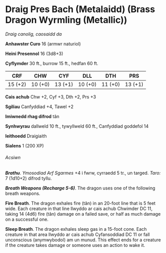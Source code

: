 # Draig Pres Bach (Metalaidd) (Brass Dragon Wyrmling (Metallic))

*Draig canolig, caosaidd da*

**Anhawster Curo** 16 (armwr naturiol)

**Heini Presennol** 16 (3d8+3)

**Cyflymder** 30 ft., burrow 15 ft., hedfan 60 ft.

| CRF     | CHW     | CYF     | DLL     | DTH     | PRS     |
|---------|---------|---------|---------|---------|---------|
| 15 (+2) | 10 (+0) | 13 (+1) | 10 (+0) | 11 (+0) | 13 (+1) |

**Cais achub** Chw +2, Cyf +3, Dth +2, Prs +3

**Sgiliau** Canfyddiad +4, Tawel +2

**Imiwnedd rhag difrod** tân

**Synhwyrau** dallweld 10 ft., tywyllweld 60 ft., Canfyddiad goddefol 14

**Ieithoedd** Draigiaith

**Sialens** 1 (200 XP)

###### Acsiwn

***Brathu***. *Ymosodiad Arf Sgarmes* +4 i fwrw, cyrraedd 5 tr., un targed. *Taro:* 7 (1d10+2) difrod tyllu.

***Breath Weapons (Recharge 5-6)***. The dragon uses one of the following breath weapons.

**Fire Breath**. The dragon exhales fire (tân) in an 20-foot line that is 5 feet wide. Each creature in that line llwyddo ar cais achub Chwimder DC 11, taking 14 (4d6) fire (tân) damage on a failed save, or half as much damage on a successful one.

**Sleep Breath**. The dragon exhales sleep gas in a 15-foot cone. Each creature in that area llwyddo ar cais achub Cyfansoddiad DC 11 or fall unconscious (anymwybodol) am un munud. This effect ends for a creature if the creature takes damage or someone uses an action to wake it.

